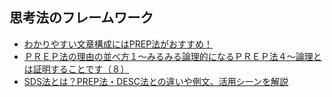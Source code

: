 ## 思考法のフレームワーク
- [わかりやすい文章構成にはPREP法がおすすめ！](https://tech-camp.in/note/careerchange/53916/)
- [ＰＲＥＰ法の理由の並べ方１～みるみる論理的になるＰＲＥＰ法４～論理とは証明することです（８）](https://concept-trade.net/copywriting/marketing/idea/logic/2015111001.html)
- [SDS法とは？PREP法・DESC法との違いや例文、活用シーンを解説]()